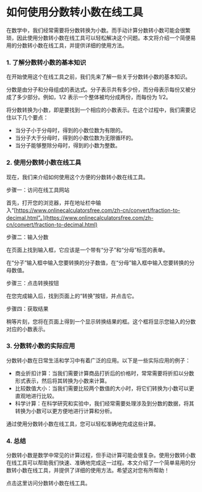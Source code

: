 如何使用分数转小数在线工具
=============

在数学中，我们经常需要将分数转换为小数。而手动计算分数转小数可能会很繁琐，因此使用分数转小数在线工具可以轻松解决这个问题。本文将介绍一个简便易用的分数转小数在线工具，并提供详细的使用方法。

### 1. 了解分数转小数的基本知识

在开始使用这个在线工具之前，我们先来了解一些关于分数转小数的基本知识。

分数是由分子和分母组成的表达式。分子表示共有多少份，而分母表示每份又被分成了多少部分。例如，1/2 表示一个整体被均分成两份，而每份为 1/2。

将分数转换为小数，即是要找到一个相应的小数表示。在这个过程中，我们需要记住以下几个要点：

- 当分子小于分母时，得到的小数位数为有限的。
- 当分子大于分母时，得到的小数位数为无限循环的。
- 当分子能够整除分母时，得到的小数为整数。

### 2. 使用分数转小数在线工具

现在，我们来介绍如何使用这个方便的分数转小数在线工具。

步骤一：访问在线工具网站

首先，打开您的浏览器，并在地址栏中输入“[https://www.onlinecalculatorsfree.com/zh-cn/convert/fraction-to-decimal.html”。](https://www.onlinecalculatorsfree.com/zh-cn/convert/fraction-to-decimal.html)

步骤二：输入分数

在页面上找到输入框，它应该是一个带有“分子”和“分母”标签的表单。

在“分子”输入框中输入您要转换的分子数值，在“分母”输入框中输入您要转换的分母数值。

步骤三：点击转换按钮

在您完成输入后，找到页面上的“转换”按钮，并点击它。

步骤四：获取结果

稍等片刻，您将在页面上得到一个显示转换结果的框。这个框将显示您输入的分数对应的小数表示。

### 3. 分数转小数的实际应用

分数转小数在日常生活和学习中有着广泛的应用。以下是一些实际应用的例子：

- 商业折扣计算：当我们需要计算商品打折后的价格时，常常需要将折扣以分数形式表示，然后将其转换为小数来计算。
- 比较数值大小：当我们需要比较两个数值的大小时，将它们转换为小数可以更直观地进行比较。
- 科学计算：在科学研究和实验中，我们经常需要处理涉及到分数的数据，将其转换为小数可以更方便地进行计算和分析。

通过使用分数转小数在线工具，您可以轻松准确地完成这些计算。

### 4. 总结

分数转小数是数学中常见的计算过程，但手动计算可能会很复杂。使用分数转小数在线工具可以帮助我们快速、准确地完成这一过程。本文介绍了一个简单易用的分数转小数在线工具，并提供了详细的使用方法。希望这对您有所帮助！

点击这里访问分数转小数在线工具。